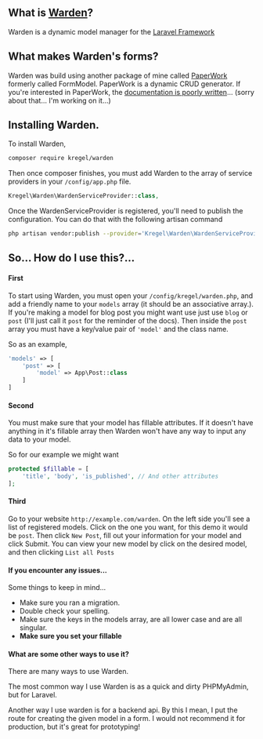 ## What is [Warden](https://github.com/austinkregel/warden)?
Warden is a dynamic model manager for the [Laravel Framework](https://laravel.com)

## What makes Warden's forms?
Warden was build using another package of mine called [PaperWork](https://github.com/austinkregel/formmodel) formerly called FormModel. PaperWork is a dynamic CRUD generator. If you're interested in PaperWork, 
the [documentation is poorly written](https://github.com/austinkregel/formmodel/tree/master/docs)... (sorry about that... I'm working on it...)

## Installing Warden.

To install Warden,
```bash
composer require kregel/warden
```

Then once composer finishes, you must add Warden to the array of service providers in your `/config/app.php` file.

```php
Kregel\Warden\WardenServiceProvider::class,
```

Once the WardenServiceProvider is registered, you'll need to publish the configuration. You can do that with the following artisan command
```bash
php artisan vendor:publish --provider='Kregel\Warden\WardenServiceProvider'
```



## So... How do I use this?...

#### First
To start using Warden, you must open your `/config/kregel/warden.php`, and add a friendly name to your `models` array (it should be an associative array.). If you're making a model for blog post you might want use just use
`blog` or `post` (I'll just call it `post` for the reminder of the docs). Then inside the `post` array you must have a key/value pair of `'model'` and the class name.
   
So as an example,
```php
'models' => [
    'post' => [
        'model' => App\Post::class    
    ]
]
```

#### Second
You must make sure that your model has fillable attributes. If it doesn't have anything in it's fillable array then Warden won't have any way to input any data to your model.

So for our example we might want 

```php
protected $fillable = [
    'title', 'body', 'is_published', // And other attributes
];
```

#### Third
Go to your website `http://example.com/warden`. On the left side you'll see a list of registered models. Click on the one you want, for this demo it would be `post`.
Then click `New Post`, fill out your information for your model and click Submit. You can view your new model by 
click on the desired model, and then clicking `List all Posts`

#### If you encounter any issues...
Some things to keep in mind...
* Make sure you ran a migration.
* Double check your spelling. 
* Make sure the keys in the models array, are all lower case and are all singular.
* **Make sure you set your fillable**


#### What are some other ways to use it?
There are many ways to use Warden.

The most common way I use Warden is as a quick and dirty PHPMyAdmin, but for Laravel.

Another way I use warden is for a backend api. By this I mean, I put the route for 
creating the given model in a form. I would not recommend it for production, but it's great for prototyping!
  